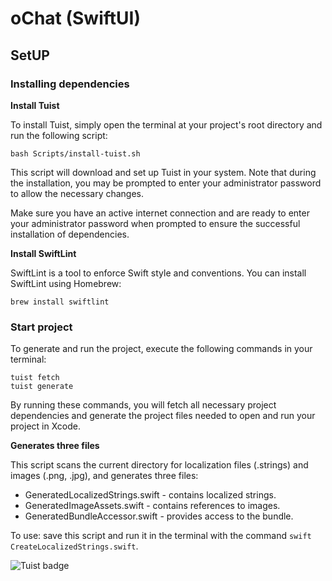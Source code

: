 # oChat (SwiftUI)

## SetUP

### Installing dependencies

**Install Tuist**

To install Tuist, simply open the terminal at your project's root directory and run the following script:
```
bash Scripts/install-tuist.sh
```

This script will download and set up Tuist in your system. Note that during the installation, you may be prompted to enter your administrator password to allow the necessary changes.

Make sure you have an active internet connection and are ready to enter your administrator password when prompted to ensure the successful installation of dependencies.

**Install SwiftLint**

SwiftLint is a tool to enforce Swift style and conventions. You can install SwiftLint using Homebrew:
```
brew install swiftlint
```

### Start project

To generate and run the project, execute the following commands in your terminal:
```
tuist fetch
tuist generate
```

By running these commands, you will fetch all necessary project dependencies and generate the project files needed to open and run your project in Xcode.

**Generates three files**

This script scans the current directory for localization files (.strings) and images (.png, .jpg), 
and generates three files:
- GeneratedLocalizedStrings.swift - contains localized strings.
- GeneratedImageAssets.swift - contains references to images.
- GeneratedBundleAccessor.swift - provides access to the bundle.

To use: save this script and run it in the terminal with the command `swift CreateLocalizedStrings.swift`.

![Tuist badge](https://img.shields.io/badge/Powered%20by-Tuist-blue)

